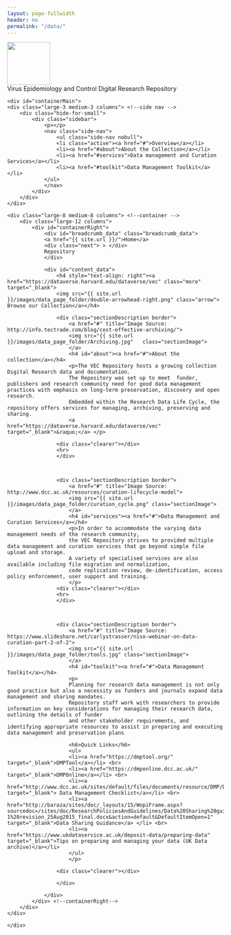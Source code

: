 ```yaml
---
layout: page-fullwidth
header: no
permalink: "/data/"
---
```


<div class="row">
<div id="sectionTitle">
<img src="{{ site.url }}/images/data_page_folder/RSV_struct3.png" alt="" height="100" width="100"  class="sectionImage">
 <br> Virus Epidemiology and Control Digital Research Repository</div>
<div id="containerMainBack">
	
	<div id="containerMain">
	<div class="large-3 medium-3 columns"> <!--side nav -->
		<div class="hide-for-small">	
			<div class="sidebar">			
				<p></p>
				<nav class="side-nav">
					<ul class="side-nav nobull">
					<li class="active"><a href="#">Overview</a></li>
					<li><a href="#about">About the Collection</a></li>
					<li><a href="#services">Data management and Curation Services</a></li>
					<li><a href="#toolkit">Data Management Toolkit</a></li>
				</ul>
				</nav>
			</div>
		</div>
	</div>
			
	<div class="large-8 medium-8 columns"> <!--container -->
		<div class="large-12 columns">		
			<div id="containerRight">
				<div id="breadcrumb_data" class="breadcrumb_data">
				<a href="{{ site.url }}/">Home</a>
				<div class="next"> > </div>
				Repository
				</div>
				
				<div id="content_data">
					<h4 style="text-align: right"><a href="https://dataverse.harvard.edu/dataverse/vec" class="more" target="_blank">
					<img src="{{ site.url }}/images/data_page_folder/double-arrowhead-right.png" class="arrow">  Browse our Collection</a></h4>
					
					<div class="sectionDescription border">
						<a href="#" title="Image Source: http://info.tectrade.com/blog/cost-effective-archiving/">
						<img src="{{ site.url }}/images/data_page_folder/Archiving.jpg"   class="sectionImage">
						</a>
						<h4 id="about"><a href="#">About the collection</a></h4>
						<p>The VEC Repository hosts a growing collection Digital Research data and documentation. 
						The Repository was set up to meet  funder, publishers and research community need for good data management practices with emphasis on long-term preservation, discovery and open research.
						Embedded within the Research Data Life Cycle, the repository offers services for managing, archiving, preserving and sharing. 
						<a href="https://dataverse.harvard.edu/dataverse/vec" target="_blank">&raquo;</a> </p>
					
					<div class="clearer"></div>
					<hr>
					</div>
					
					
					
					<div class="sectionDescription border">
						<a href="#" title="Image Source: http://www.dcc.ac.uk/resources/curation-lifecycle-model">
						<img src="{{ site.url }}/images/data_page_folder/curation_cycle.png" class="sectionImage">
						</a>
						<h4 id="services"><a href="#">Data Management and Curation Services</a></h4>
						<p>In order to accommodate the varying data management needs of the research community, 
						the VEC Repository strives to provided multiple data management and curation services that go beyond simple file upload and storage. 
						A variety of specialised services are also available including file migration and normalization, 
						code replication review, de-identification, access policy enforcement, user support and training.
						</p>
					<div class="clearer"></div>
					<hr>
					</div>
					
					
				
					<div class="sectionDescription border">
						<a href="#" title="Image Source: https://www.slideshare.net/carlystrasser/niso-webinar-on-data-curation-part-2-of-2">
						<img src="{{ site.url }}/images/data_page_folder/tools.jpg" class="sectionImage">
						</a>
						<h4 id="toolkit"><a href="#">Data Management Toolkit</a></h4>
						<p>
						Planning for research data management is not only good practice but also a necessity as funders and journals expand data management and sharing mandates. 
						Repository staff work with researchers to provide information on key considerations for managing their research data, outlining the details of funder 
						and other stakeholder requirements, and identifying appropriate resources to assist in preparing and executing data management and preservation plans 
					
						<h6>Quick Links</h6>
						<ul>
						<li><a href="https://dmptool.org/" target="_blank">DMPTool</a></li> <br>
						<li><a href="https://dmponline.dcc.ac.uk/" target="_blank">DMPOnline</a></li> <br>
						<li><a href="http://www.dcc.ac.uk/sites/default/files/documents/resource/DMP/DMP_Checklist_2013.pdf" target="_blank"> Data Management Checklist</a></li> <br>
						<li><a href="http://baraza/sites/doc/_layouts/15/WopiFrame.aspx?sourcedoc=/sites/doc/ResearchPoliciesAndGuidelines/Data%20Sharing%20guidelines%20final%20v%201%200%2006March2015-1%20revision_25Aug2015_final.docx&action=default&DefaultItemOpen=1" target="_blank">Data Sharing Guidance</a> </li> <br>
						<li><a href="https://www.ukdataservice.ac.uk/deposit-data/preparing-data" target="_blank">Tips on preparing and managing your data (UK Data archive)</a></li> 
						</ul>
						</p>
						
					<div class="clearer"></div>
					
					</div>
					
				</div>
			</div> <!--containerRight-->
		</div>
	</div>
	
	</div>
</div>
</div>